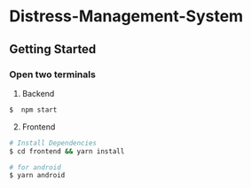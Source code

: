 
# Distress-Management-System

## Getting Started

### Open two terminals
1. Backend

```bash
$  npm start
```

2. Frontend

```bash
# Install Dependencies
$ cd frontend && yarn install

# for android
$ yarn android 
```

